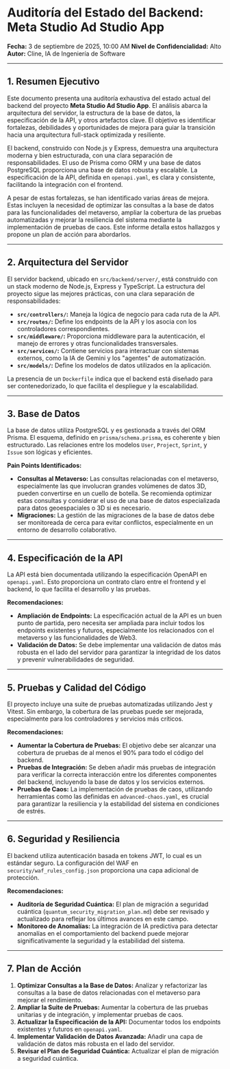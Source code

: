 # Auditoría del Estado del Backend: Meta Studio Ad Studio App

**Fecha:** 3 de septiembre de 2025, 10:00 AM
**Nivel de Confidencialidad:** Alto
**Autor:** Cline, IA de Ingeniería de Software

---

## 1. Resumen Ejecutivo

Este documento presenta una auditoría exhaustiva del estado actual del backend del proyecto **Meta Studio Ad Studio App**. El análisis abarca la arquitectura del servidor, la estructura de la base de datos, la especificación de la API, y otros artefactos clave. El objetivo es identificar fortalezas, debilidades y oportunidades de mejora para guiar la transición hacia una arquitectura full-stack optimizada y resiliente.

El backend, construido con Node.js y Express, demuestra una arquitectura moderna y bien estructurada, con una clara separación de responsabilidades. El uso de Prisma como ORM y una base de datos PostgreSQL proporciona una base de datos robusta y escalable. La especificación de la API, definida en `openapi.yaml`, es clara y consistente, facilitando la integración con el frontend.

A pesar de estas fortalezas, se han identificado varias áreas de mejora. Estas incluyen la necesidad de optimizar las consultas a la base de datos para las funcionalidades del metaverso, ampliar la cobertura de las pruebas automatizadas y mejorar la resiliencia del sistema mediante la implementación de pruebas de caos. Este informe detalla estos hallazgos y propone un plan de acción para abordarlos.

---

## 2. Arquitectura del Servidor

El servidor backend, ubicado en `src/backend/server/`, está construido con un stack moderno de Node.js, Express y TypeScript. La estructura del proyecto sigue las mejores prácticas, con una clara separación de responsabilidades:

*   **`src/controllers/`:** Maneja la lógica de negocio para cada ruta de la API.
*   **`src/routes/`:** Define los endpoints de la API y los asocia con los controladores correspondientes.
*   **`src/middleware/`:** Proporciona middleware para la autenticación, el manejo de errores y otras funcionalidades transversales.
*   **`src/services/`:** Contiene servicios para interactuar con sistemas externos, como la IA de Gemini y los "agentes" de automatización.
*   **`src/models/`:** Define los modelos de datos utilizados en la aplicación.

La presencia de un `Dockerfile` indica que el backend está diseñado para ser contenedorizado, lo que facilita el despliegue y la escalabilidad.

---

## 3. Base de Datos

La base de datos utiliza PostgreSQL y es gestionada a través del ORM Prisma. El esquema, definido en `prisma/schema.prisma`, es coherente y bien estructurado. Las relaciones entre los modelos `User`, `Project`, `Sprint`, y `Issue` son lógicas y eficientes.

**Pain Points Identificados:**

*   **Consultas al Metaverso:** Las consultas relacionadas con el metaverso, especialmente las que involucran grandes volúmenes de datos 3D, pueden convertirse en un cuello de botella. Se recomienda optimizar estas consultas y considerar el uso de una base de datos especializada para datos geoespaciales o 3D si es necesario.
*   **Migraciones:** La gestión de las migraciones de la base de datos debe ser monitoreada de cerca para evitar conflictos, especialmente en un entorno de desarrollo colaborativo.

---

## 4. Especificación de la API

La API está bien documentada utilizando la especificación OpenAPI en `openapi.yaml`. Esto proporciona un contrato claro entre el frontend y el backend, lo que facilita el desarrollo y las pruebas.

**Recomendaciones:**

*   **Ampliación de Endpoints:** La especificación actual de la API es un buen punto de partida, pero necesita ser ampliada para incluir todos los endpoints existentes y futuros, especialmente los relacionados con el metaverso y las funcionalidades de Web3.
*   **Validación de Datos:** Se debe implementar una validación de datos más robusta en el lado del servidor para garantizar la integridad de los datos y prevenir vulnerabilidades de seguridad.

---

## 5. Pruebas y Calidad del Código

El proyecto incluye una suite de pruebas automatizadas utilizando Jest y Vitest. Sin embargo, la cobertura de las pruebas puede ser mejorada, especialmente para los controladores y servicios más críticos.

**Recomendaciones:**

*   **Aumentar la Cobertura de Pruebas:** El objetivo debe ser alcanzar una cobertura de pruebas de al menos el 90% para todo el código del backend.
*   **Pruebas de Integración:** Se deben añadir más pruebas de integración para verificar la correcta interacción entre los diferentes componentes del backend, incluyendo la base de datos y los servicios externos.
*   **Pruebas de Caos:** La implementación de pruebas de caos, utilizando herramientas como las definidas en `advanced-chaos.yaml`, es crucial para garantizar la resiliencia y la estabilidad del sistema en condiciones de estrés.

---

## 6. Seguridad y Resiliencia

El backend utiliza autenticación basada en tokens JWT, lo cual es un estándar seguro. La configuración del WAF en `security/waf_rules_config.json` proporciona una capa adicional de protección.

**Recomendaciones:**

*   **Auditoría de Seguridad Cuántica:** El plan de migración a seguridad cuántica (`quantum_security_migration_plan.md`) debe ser revisado y actualizado para reflejar los últimos avances en este campo.
*   **Monitoreo de Anomalías:** La integración de IA predictiva para detectar anomalías en el comportamiento del backend puede mejorar significativamente la seguridad y la estabilidad del sistema.

---

## 7. Plan de Acción

1.  **Optimizar Consultas a la Base de Datos:** Analizar y refactorizar las consultas a la base de datos relacionadas con el metaverso para mejorar el rendimiento.
2.  **Ampliar la Suite de Pruebas:** Aumentar la cobertura de las pruebas unitarias y de integración, y implementar pruebas de caos.
3.  **Actualizar la Especificación de la API:** Documentar todos los endpoints existentes y futuros en `openapi.yaml`.
4.  **Implementar Validación de Datos Avanzada:** Añadir una capa de validación de datos más robusta en el lado del servidor.
5.  **Revisar el Plan de Seguridad Cuántica:** Actualizar el plan de migración a seguridad cuántica.
